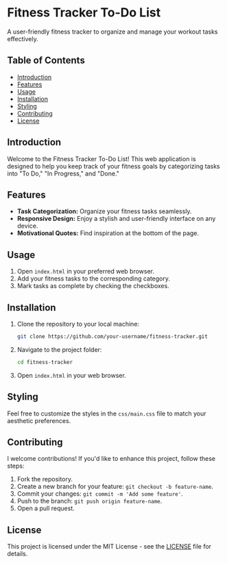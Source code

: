 # Fitness Tracker To-Do List

A user-friendly fitness tracker to organize and manage your workout tasks effectively.

## Table of Contents

- [Introduction](#introduction)
- [Features](#features)
- [Usage](#usage)
- [Installation](#installation)
- [Styling](#styling)
- [Contributing](#contributing)
- [License](#license)

## Introduction

Welcome to the Fitness Tracker To-Do List! This web application is designed to help you keep track of your fitness goals by categorizing tasks into "To Do," "In Progress," and "Done."

## Features

- **Task Categorization:** Organize your fitness tasks seamlessly.
- **Responsive Design:** Enjoy a stylish and user-friendly interface on any device.
- **Motivational Quotes:** Find inspiration at the bottom of the page.

## Usage

1. Open `index.html` in your preferred web browser.
2. Add your fitness tasks to the corresponding category.
3. Mark tasks as complete by checking the checkboxes.

## Installation

1. Clone the repository to your local machine:

    ```bash
    git clone https://github.com/your-username/fitness-tracker.git
    ```

2. Navigate to the project folder:

    ```bash
    cd fitness-tracker
    ```

3. Open `index.html` in your web browser.

## Styling

Feel free to customize the styles in the `css/main.css` file to match your aesthetic preferences.

## Contributing

I welcome contributions! If you'd like to enhance this project, follow these steps:

1. Fork the repository.
2. Create a new branch for your feature: `git checkout -b feature-name`.
3. Commit your changes: `git commit -m 'Add some feature'`.
4. Push to the branch: `git push origin feature-name`.
5. Open a pull request.

## License

This project is licensed under the MIT License - see the [LICENSE](LICENSE) file for details.
